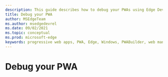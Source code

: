 ```yaml
---
description: This guide describes how to debug your PWAs using Edge DevTools.
title: Debug your PWA
author: MSEdgeTeam
ms.author: msedgedevrel
ms.date: 09/02/2021
ms.topic: conceptual
ms.prod: microsoft-edge
keywords: progressive web apps, PWA, Edge, Windows, PWABuilder, web manifest, service worker, push
---
```

# Debug your PWA
